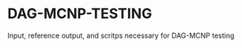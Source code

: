DAG-MCNP-TESTING
================

Input, reference output, and  scritps necessary for DAG-MCNP testing